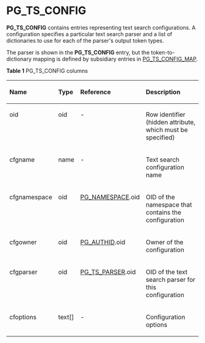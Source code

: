 # PG\_TS\_CONFIG<a name="EN-US_TOPIC_0289900274"></a>

**PG\_TS\_CONFIG**  contains entries representing text search configurations. A configuration specifies a particular text search parser and a list of dictionaries to use for each of the parser's output token types.

The parser is shown in the  **PG\_TS\_CONFIG**  entry, but the token-to-dictionary mapping is defined by subsidiary entries in  [PG\_TS\_CONFIG\_MAP](pg_ts_config_map.md).

**Table  1**  PG\_TS\_CONFIG columns

<a name="en-us_topic_0283137061_en-us_topic_0237122322_en-us_topic_0059777865_t7d4125c0d1694892922506cc2893f1c4"></a>
<table><thead align="left"><tr id="en-us_topic_0283137061_en-us_topic_0237122322_en-us_topic_0059777865_r9f1b81201b494d5da62b12f79da964e6"><th class="cellrowborder" valign="top" width="18.8%" id="mcps1.2.5.1.1"><p id="en-us_topic_0283137061_en-us_topic_0237122322_en-us_topic_0059777865_a530082c6d8a34c1ca1f5589c9c6e1c8f"><a name="en-us_topic_0283137061_en-us_topic_0237122322_en-us_topic_0059777865_a530082c6d8a34c1ca1f5589c9c6e1c8f"></a><a name="en-us_topic_0283137061_en-us_topic_0237122322_en-us_topic_0059777865_a530082c6d8a34c1ca1f5589c9c6e1c8f"></a>Name</p>
</th>
<th class="cellrowborder" valign="top" width="8.83%" id="mcps1.2.5.1.2"><p id="en-us_topic_0283137061_en-us_topic_0237122322_en-us_topic_0059777865_a766ace0e23724de0a9d9a83ed7dcd583"><a name="en-us_topic_0283137061_en-us_topic_0237122322_en-us_topic_0059777865_a766ace0e23724de0a9d9a83ed7dcd583"></a><a name="en-us_topic_0283137061_en-us_topic_0237122322_en-us_topic_0059777865_a766ace0e23724de0a9d9a83ed7dcd583"></a>Type</p>
</th>
<th class="cellrowborder" valign="top" width="28.57%" id="mcps1.2.5.1.3"><p id="en-us_topic_0283137061_en-us_topic_0237122322_en-us_topic_0059777865_aa4290714d72e4edd8c2878189ec3a1a3"><a name="en-us_topic_0283137061_en-us_topic_0237122322_en-us_topic_0059777865_aa4290714d72e4edd8c2878189ec3a1a3"></a><a name="en-us_topic_0283137061_en-us_topic_0237122322_en-us_topic_0059777865_aa4290714d72e4edd8c2878189ec3a1a3"></a>Reference</p>
</th>
<th class="cellrowborder" valign="top" width="43.8%" id="mcps1.2.5.1.4"><p id="en-us_topic_0283137061_en-us_topic_0237122322_en-us_topic_0059777865_a0cee4a637c9747af93b3407e514bf9e9"><a name="en-us_topic_0283137061_en-us_topic_0237122322_en-us_topic_0059777865_a0cee4a637c9747af93b3407e514bf9e9"></a><a name="en-us_topic_0283137061_en-us_topic_0237122322_en-us_topic_0059777865_a0cee4a637c9747af93b3407e514bf9e9"></a>Description</p>
</th>
</tr>
</thead>
<tbody><tr id="en-us_topic_0283137061_en-us_topic_0237122322_en-us_topic_0059777865_r53fa00fbfb6846b2b6b1e99f8c41fe17"><td class="cellrowborder" valign="top" width="18.8%" headers="mcps1.2.5.1.1 "><p id="en-us_topic_0283137061_en-us_topic_0237122322_en-us_topic_0059777865_a8ea38475e5fa47bbbebf1a381d056311"><a name="en-us_topic_0283137061_en-us_topic_0237122322_en-us_topic_0059777865_a8ea38475e5fa47bbbebf1a381d056311"></a><a name="en-us_topic_0283137061_en-us_topic_0237122322_en-us_topic_0059777865_a8ea38475e5fa47bbbebf1a381d056311"></a>oid</p>
</td>
<td class="cellrowborder" valign="top" width="8.83%" headers="mcps1.2.5.1.2 "><p id="en-us_topic_0283137061_en-us_topic_0237122322_en-us_topic_0059777865_a8a94ca43cd49468390cf9fb1e0479d97"><a name="en-us_topic_0283137061_en-us_topic_0237122322_en-us_topic_0059777865_a8a94ca43cd49468390cf9fb1e0479d97"></a><a name="en-us_topic_0283137061_en-us_topic_0237122322_en-us_topic_0059777865_a8a94ca43cd49468390cf9fb1e0479d97"></a>oid</p>
</td>
<td class="cellrowborder" valign="top" width="28.57%" headers="mcps1.2.5.1.3 "><p id="en-us_topic_0283137061_en-us_topic_0237122322_en-us_topic_0059777865_ae1565a68bc7e4be192affba7454a995c"><a name="en-us_topic_0283137061_en-us_topic_0237122322_en-us_topic_0059777865_ae1565a68bc7e4be192affba7454a995c"></a><a name="en-us_topic_0283137061_en-us_topic_0237122322_en-us_topic_0059777865_ae1565a68bc7e4be192affba7454a995c"></a>-</p>
</td>
<td class="cellrowborder" valign="top" width="43.8%" headers="mcps1.2.5.1.4 "><p id="en-us_topic_0283137061_en-us_topic_0237122322_en-us_topic_0059777865_abc0c112f586341b4b9c3b694538c1f1f"><a name="en-us_topic_0283137061_en-us_topic_0237122322_en-us_topic_0059777865_abc0c112f586341b4b9c3b694538c1f1f"></a><a name="en-us_topic_0283137061_en-us_topic_0237122322_en-us_topic_0059777865_abc0c112f586341b4b9c3b694538c1f1f"></a>Row identifier (hidden attribute, which must be specified)</p>
</td>
</tr>
<tr id="en-us_topic_0283137061_en-us_topic_0237122322_en-us_topic_0059777865_re8e6aa92472c4d659170ea334dc4a469"><td class="cellrowborder" valign="top" width="18.8%" headers="mcps1.2.5.1.1 "><p id="en-us_topic_0283137061_en-us_topic_0237122322_en-us_topic_0059777865_a5d353778768d494682e120a6ac19f9b2"><a name="en-us_topic_0283137061_en-us_topic_0237122322_en-us_topic_0059777865_a5d353778768d494682e120a6ac19f9b2"></a><a name="en-us_topic_0283137061_en-us_topic_0237122322_en-us_topic_0059777865_a5d353778768d494682e120a6ac19f9b2"></a>cfgname</p>
</td>
<td class="cellrowborder" valign="top" width="8.83%" headers="mcps1.2.5.1.2 "><p id="en-us_topic_0283137061_en-us_topic_0237122322_en-us_topic_0059777865_a8104f2f167ac4632b6e107452b04a591"><a name="en-us_topic_0283137061_en-us_topic_0237122322_en-us_topic_0059777865_a8104f2f167ac4632b6e107452b04a591"></a><a name="en-us_topic_0283137061_en-us_topic_0237122322_en-us_topic_0059777865_a8104f2f167ac4632b6e107452b04a591"></a>name</p>
</td>
<td class="cellrowborder" valign="top" width="28.57%" headers="mcps1.2.5.1.3 "><p id="en-us_topic_0283137061_en-us_topic_0237122322_en-us_topic_0059777865_a67a29101233543db9cee25aeaba12086"><a name="en-us_topic_0283137061_en-us_topic_0237122322_en-us_topic_0059777865_a67a29101233543db9cee25aeaba12086"></a><a name="en-us_topic_0283137061_en-us_topic_0237122322_en-us_topic_0059777865_a67a29101233543db9cee25aeaba12086"></a>-</p>
</td>
<td class="cellrowborder" valign="top" width="43.8%" headers="mcps1.2.5.1.4 "><p id="en-us_topic_0283137061_en-us_topic_0237122322_en-us_topic_0059777865_a7a1659a0b41442d3aa67ed669faeae0a"><a name="en-us_topic_0283137061_en-us_topic_0237122322_en-us_topic_0059777865_a7a1659a0b41442d3aa67ed669faeae0a"></a><a name="en-us_topic_0283137061_en-us_topic_0237122322_en-us_topic_0059777865_a7a1659a0b41442d3aa67ed669faeae0a"></a>Text search configuration name</p>
</td>
</tr>
<tr id="en-us_topic_0283137061_en-us_topic_0237122322_en-us_topic_0059777865_rb468b157f57f4d02af431576dfacd638"><td class="cellrowborder" valign="top" width="18.8%" headers="mcps1.2.5.1.1 "><p id="en-us_topic_0283137061_en-us_topic_0237122322_en-us_topic_0059777865_a8f0722b5cdc9407497a872d4bc0742b7"><a name="en-us_topic_0283137061_en-us_topic_0237122322_en-us_topic_0059777865_a8f0722b5cdc9407497a872d4bc0742b7"></a><a name="en-us_topic_0283137061_en-us_topic_0237122322_en-us_topic_0059777865_a8f0722b5cdc9407497a872d4bc0742b7"></a>cfgnamespace</p>
</td>
<td class="cellrowborder" valign="top" width="8.83%" headers="mcps1.2.5.1.2 "><p id="en-us_topic_0283137061_en-us_topic_0237122322_en-us_topic_0059777865_a621974a019e04c9dbd716ed2d3bc4247"><a name="en-us_topic_0283137061_en-us_topic_0237122322_en-us_topic_0059777865_a621974a019e04c9dbd716ed2d3bc4247"></a><a name="en-us_topic_0283137061_en-us_topic_0237122322_en-us_topic_0059777865_a621974a019e04c9dbd716ed2d3bc4247"></a>oid</p>
</td>
<td class="cellrowborder" valign="top" width="28.57%" headers="mcps1.2.5.1.3 "><p id="en-us_topic_0283137061_en-us_topic_0237122322_en-us_topic_0059777865_a384d18f44b84433fb2d46eb5f17d22e0"><a name="en-us_topic_0283137061_en-us_topic_0237122322_en-us_topic_0059777865_a384d18f44b84433fb2d46eb5f17d22e0"></a><a name="en-us_topic_0283137061_en-us_topic_0237122322_en-us_topic_0059777865_a384d18f44b84433fb2d46eb5f17d22e0"></a><a href="pg_namespace.md">PG_NAMESPACE</a>.oid</p>
</td>
<td class="cellrowborder" valign="top" width="43.8%" headers="mcps1.2.5.1.4 "><p id="en-us_topic_0283137061_en-us_topic_0237122322_en-us_topic_0059777865_a990265c7f60e4081bd1388f27481d66b"><a name="en-us_topic_0283137061_en-us_topic_0237122322_en-us_topic_0059777865_a990265c7f60e4081bd1388f27481d66b"></a><a name="en-us_topic_0283137061_en-us_topic_0237122322_en-us_topic_0059777865_a990265c7f60e4081bd1388f27481d66b"></a>OID of the namespace that contains the configuration</p>
</td>
</tr>
<tr id="en-us_topic_0283137061_en-us_topic_0237122322_en-us_topic_0059777865_r085c59884a9d43abbc0690eb49b1f246"><td class="cellrowborder" valign="top" width="18.8%" headers="mcps1.2.5.1.1 "><p id="en-us_topic_0283137061_en-us_topic_0237122322_en-us_topic_0059777865_ab9d43fc9e56a48fcba47f99bddca8276"><a name="en-us_topic_0283137061_en-us_topic_0237122322_en-us_topic_0059777865_ab9d43fc9e56a48fcba47f99bddca8276"></a><a name="en-us_topic_0283137061_en-us_topic_0237122322_en-us_topic_0059777865_ab9d43fc9e56a48fcba47f99bddca8276"></a>cfgowner</p>
</td>
<td class="cellrowborder" valign="top" width="8.83%" headers="mcps1.2.5.1.2 "><p id="en-us_topic_0283137061_en-us_topic_0237122322_en-us_topic_0059777865_a66bad1293c7348cca7cada4a432eec62"><a name="en-us_topic_0283137061_en-us_topic_0237122322_en-us_topic_0059777865_a66bad1293c7348cca7cada4a432eec62"></a><a name="en-us_topic_0283137061_en-us_topic_0237122322_en-us_topic_0059777865_a66bad1293c7348cca7cada4a432eec62"></a>oid</p>
</td>
<td class="cellrowborder" valign="top" width="28.57%" headers="mcps1.2.5.1.3 "><p id="en-us_topic_0283137061_en-us_topic_0237122322_en-us_topic_0059777865_a8300b5c10663457ea2a0ef373131be33"><a name="en-us_topic_0283137061_en-us_topic_0237122322_en-us_topic_0059777865_a8300b5c10663457ea2a0ef373131be33"></a><a name="en-us_topic_0283137061_en-us_topic_0237122322_en-us_topic_0059777865_a8300b5c10663457ea2a0ef373131be33"></a><a href="pg_authid.md">PG_AUTHID</a>.oid</p>
</td>
<td class="cellrowborder" valign="top" width="43.8%" headers="mcps1.2.5.1.4 "><p id="en-us_topic_0283137061_en-us_topic_0237122322_en-us_topic_0059777865_a175fdc8880134af692531a595d92b38e"><a name="en-us_topic_0283137061_en-us_topic_0237122322_en-us_topic_0059777865_a175fdc8880134af692531a595d92b38e"></a><a name="en-us_topic_0283137061_en-us_topic_0237122322_en-us_topic_0059777865_a175fdc8880134af692531a595d92b38e"></a>Owner of the configuration</p>
</td>
</tr>
<tr id="en-us_topic_0283137061_en-us_topic_0237122322_en-us_topic_0059777865_r0e1c79b787f9473a8dab9a9e0dac2767"><td class="cellrowborder" valign="top" width="18.8%" headers="mcps1.2.5.1.1 "><p id="en-us_topic_0283137061_en-us_topic_0237122322_en-us_topic_0059777865_a81ce00d6103b4d6eac4328a0a605d353"><a name="en-us_topic_0283137061_en-us_topic_0237122322_en-us_topic_0059777865_a81ce00d6103b4d6eac4328a0a605d353"></a><a name="en-us_topic_0283137061_en-us_topic_0237122322_en-us_topic_0059777865_a81ce00d6103b4d6eac4328a0a605d353"></a>cfgparser</p>
</td>
<td class="cellrowborder" valign="top" width="8.83%" headers="mcps1.2.5.1.2 "><p id="en-us_topic_0283137061_en-us_topic_0237122322_en-us_topic_0059777865_aa081edb5582b4377a6e6253010eab639"><a name="en-us_topic_0283137061_en-us_topic_0237122322_en-us_topic_0059777865_aa081edb5582b4377a6e6253010eab639"></a><a name="en-us_topic_0283137061_en-us_topic_0237122322_en-us_topic_0059777865_aa081edb5582b4377a6e6253010eab639"></a>oid</p>
</td>
<td class="cellrowborder" valign="top" width="28.57%" headers="mcps1.2.5.1.3 "><p id="en-us_topic_0283137061_en-us_topic_0237122322_en-us_topic_0059777865_a9f3cd4b3cd8a409daff143acc6c88666"><a name="en-us_topic_0283137061_en-us_topic_0237122322_en-us_topic_0059777865_a9f3cd4b3cd8a409daff143acc6c88666"></a><a name="en-us_topic_0283137061_en-us_topic_0237122322_en-us_topic_0059777865_a9f3cd4b3cd8a409daff143acc6c88666"></a><a href="pg_ts_parser.md">PG_TS_PARSER</a>.oid</p>
</td>
<td class="cellrowborder" valign="top" width="43.8%" headers="mcps1.2.5.1.4 "><p id="en-us_topic_0283137061_en-us_topic_0237122322_en-us_topic_0059777865_a6c8eea38d2e3466baab8fd18aa79a3d3"><a name="en-us_topic_0283137061_en-us_topic_0237122322_en-us_topic_0059777865_a6c8eea38d2e3466baab8fd18aa79a3d3"></a><a name="en-us_topic_0283137061_en-us_topic_0237122322_en-us_topic_0059777865_a6c8eea38d2e3466baab8fd18aa79a3d3"></a>OID of the text search parser for this configuration</p>
</td>
</tr>
<tr id="en-us_topic_0283137061_en-us_topic_0237122322_en-us_topic_0059777865_r80e63e253e4b4421bfe47698225ec683"><td class="cellrowborder" valign="top" width="18.8%" headers="mcps1.2.5.1.1 "><p id="en-us_topic_0283137061_en-us_topic_0237122322_en-us_topic_0059777865_a89492450bf674d1aa204a3ebe577c061"><a name="en-us_topic_0283137061_en-us_topic_0237122322_en-us_topic_0059777865_a89492450bf674d1aa204a3ebe577c061"></a><a name="en-us_topic_0283137061_en-us_topic_0237122322_en-us_topic_0059777865_a89492450bf674d1aa204a3ebe577c061"></a>cfoptions</p>
</td>
<td class="cellrowborder" valign="top" width="8.83%" headers="mcps1.2.5.1.2 "><p id="en-us_topic_0283137061_en-us_topic_0237122322_en-us_topic_0059777865_acb98bec1c01f46dba424d6dad57a74fc"><a name="en-us_topic_0283137061_en-us_topic_0237122322_en-us_topic_0059777865_acb98bec1c01f46dba424d6dad57a74fc"></a><a name="en-us_topic_0283137061_en-us_topic_0237122322_en-us_topic_0059777865_acb98bec1c01f46dba424d6dad57a74fc"></a>text[]</p>
</td>
<td class="cellrowborder" valign="top" width="28.57%" headers="mcps1.2.5.1.3 "><p id="en-us_topic_0283137061_en-us_topic_0237122322_en-us_topic_0059777865_acc0b22cc5a094e60b81d50bde82659e3"><a name="en-us_topic_0283137061_en-us_topic_0237122322_en-us_topic_0059777865_acc0b22cc5a094e60b81d50bde82659e3"></a><a name="en-us_topic_0283137061_en-us_topic_0237122322_en-us_topic_0059777865_acc0b22cc5a094e60b81d50bde82659e3"></a>-</p>
</td>
<td class="cellrowborder" valign="top" width="43.8%" headers="mcps1.2.5.1.4 "><p id="en-us_topic_0283137061_en-us_topic_0237122322_en-us_topic_0059777865_af9b457a2879e4827b8385b862eda823d"><a name="en-us_topic_0283137061_en-us_topic_0237122322_en-us_topic_0059777865_af9b457a2879e4827b8385b862eda823d"></a><a name="en-us_topic_0283137061_en-us_topic_0237122322_en-us_topic_0059777865_af9b457a2879e4827b8385b862eda823d"></a>Configuration options</p>
</td>
</tr>
</tbody>
</table>

